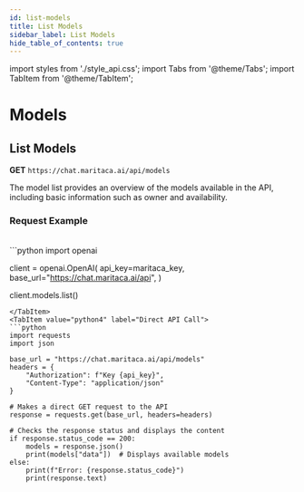 ```yaml
---
id: list-models
title: List Models
sidebar_label: List Models
hide_table_of_contents: true
---
```


import styles from './style_api.css';
import Tabs from '@theme/Tabs';
import TabItem from '@theme/TabItem';

# Models

## List Models

**GET** `https://chat.maritaca.ai/api/models`

The model list provides an overview of the models available in the API, including basic information such as owner and availability.

### Request Example

<div class="container">

<br/>

<Tabs position="center">
<TabItem value="python" label="Default" default>
```python
import openai

client = openai.OpenAI(
        api_key=maritaca_key,
        base_url="https://chat.maritaca.ai/api",
    )

client.models.list()

```
</TabItem>
<TabItem value="python4" label="Direct API Call">
```python
import requests
import json

base_url = "https://chat.maritaca.ai/api/models"
headers = {
    "Authorization": f"Key {api_key}",
    "Content-Type": "application/json"
}

# Makes a direct GET request to the API
response = requests.get(base_url, headers=headers)

# Checks the response status and displays the content
if response.status_code == 200:
    models = response.json()
    print(models["data"])  # Displays available models
else:
    print(f"Error: {response.status_code}")
    print(response.text)
```
</TabItem>
</Tabs>
</div>